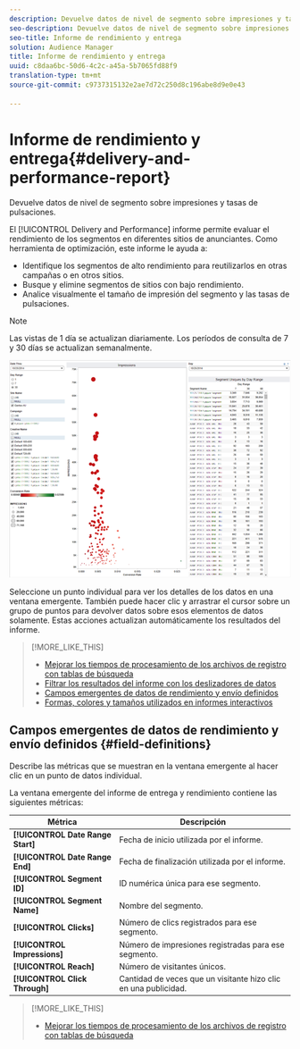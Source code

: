```yaml
---
description: Devuelve datos de nivel de segmento sobre impresiones y tasas de pulsaciones.
seo-description: Devuelve datos de nivel de segmento sobre impresiones y tasas de pulsaciones.
seo-title: Informe de rendimiento y entrega
solution: Audience Manager
title: Informe de rendimiento y entrega
uuid: c8daa6bc-50d6-4c2c-a45a-5b7065fd88f9
translation-type: tm+mt
source-git-commit: c9737315132e2ae7d72c250d8c196abe8d9e0e43

---
```



# Informe de rendimiento y entrega{#delivery-and-performance-report}

Devuelve datos de nivel de segmento sobre impresiones y tasas de pulsaciones.

<!-- 

c_delivery_reports.xml

 -->

El [!UICONTROL Delivery and Performance] informe permite evaluar el rendimiento de los segmentos en diferentes sitios de anunciantes. Como herramienta de optimización, este informe le ayuda a:

* Identifique los segmentos de alto rendimiento para reutilizarlos en otras campañas o en otros sitios.
* Busque y elimine segmentos de sitios con bajo rendimiento.
* Analice visualmente el tamaño de impresión del segmento y las tasas de pulsaciones.

>[!NOTE]
>
>Las vistas de 1 día se actualizan diariamente. Los períodos de consulta de 7 y 30 días se actualizan semanalmente.

![](assets/deliveryAndPerformanceReportCapture.PNG)

Seleccione un punto individual para ver los detalles de los datos en una ventana emergente. También puede hacer clic y arrastrar el cursor sobre un grupo de puntos para devolver datos sobre esos elementos de datos solamente. Estas acciones actualizan automáticamente los resultados del informe.

>[!MORE_LIKE_THIS]
>
>* [Mejorar los tiempos de procesamiento de los archivos de registro con tablas de búsqueda](../../reporting/dynamic-reports/lookup-tables.md)
>* [Filtrar los resultados del informe con los deslizadores de datos](../../reporting/dynamic-reports/data-sliders.md)
>* [Campos emergentes de datos de rendimiento y envío definidos](../../reporting/dynamic-reports/delivery-performance-report.md#field-definitions)
>* [Formas, colores y tamaños utilizados en informes interactivos](../../reporting/dynamic-reports/interactive-report-technology.md#shapes-colors-sizes)


## Campos emergentes de datos de rendimiento y envío definidos {#field-definitions}

Describe las métricas que se muestran en la ventana emergente al hacer clic en un punto de datos individual.

<!-- 

r_delivery_data_pop.xml

 -->

La ventana emergente del informe de entrega y rendimiento contiene las siguientes métricas:

| Métrica | Descripción |
|---|---|
| **[!UICONTROL Date Range Start]** | Fecha de inicio utilizada por el informe. |
| **[!UICONTROL Date Range End]** | Fecha de finalización utilizada por el informe. |
| **[!UICONTROL Segment ID]** | ID numérica única para ese segmento. |
| **[!UICONTROL Segment Name]** | Nombre del segmento. |
| **[!UICONTROL Clicks]** | Número de clics registrados para ese segmento. |
| **[!UICONTROL Impressions]** | Número de impresiones registradas para ese segmento. |
| **[!UICONTROL Reach]** | Número de visitantes únicos. |
| **[!UICONTROL Click Through]** | Cantidad de veces que un visitante hizo clic en una publicidad. |

>[!MORE_LIKE_THIS]
>
>* [Mejorar los tiempos de procesamiento de los archivos de registro con tablas de búsqueda](../../reporting/dynamic-reports/lookup-tables.md)

